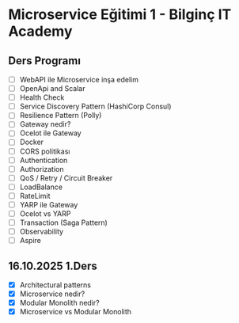 ﻿# Microservice Eğitimi 1 - Bilginç IT Academy

## Ders Programı
- [ ] WebAPI ile Microservice inşa edelim
- [ ] OpenApi and Scalar
- [ ] Health Check
- [ ] Service Discovery Pattern (HashiCorp Consul)
- [ ] Resilience Pattern (Polly)
- [ ] Gateway nedir?
- [ ] Ocelot ile Gateway
- [ ] Docker
- [ ] CORS politikası
- [ ] Authentication
- [ ] Authorization
- [ ] QoS / Retry / Circuit Breaker
- [ ] LoadBalance
- [ ] RateLimit
- [ ] YARP ile Gateway
- [ ] Ocelot vs YARP
- [ ] Transaction (Saga Pattern)
- [ ] Observability
- [ ] Aspire

## 16.10.2025 1.Ders
- [x] Architectural patterns
- [x] Microservice nedir?
- [x] Modular Monolith nedir?
- [x] Microservice vs Modular Monolith